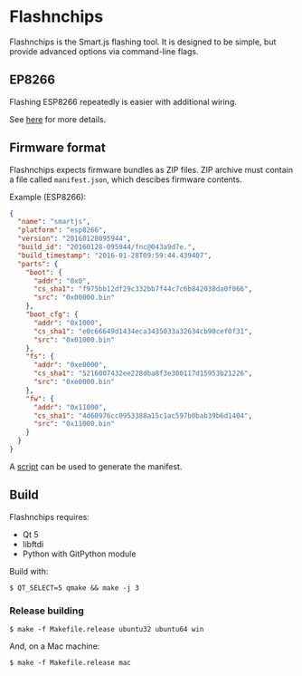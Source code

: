 # Flashnchips

Flashnchips is the Smart.js flashing tool. It is designed to be simple, but
provide advanced options via command-line flags.

## EP8266

Flashing ESP8266 repeatedly is easier with additional wiring.

See [here](https://github.com/cesanta/smart.js/blob/master/smartjs/platforms/esp8266/flashing.md)
for more details.

## Firmware format

Flashnchips expects firmware bundles as ZIP files.
ZIP archive must contain a file called `manifest.json`, which descibes firmware
contents.

Example (ESP8266):

```json
{
  "name": "smartjs",
  "platform": "esp8266",
  "version": "20160128095944",
  "build_id": "20160128-095944/fnc@043a9d7e.",
  "build_timestamp": "2016-01-28T09:59:44.439407",
  "parts": {
    "boot": {
      "addr": "0x0",
      "cs_sha1": "f975bb12df29c332bb7f44c7c6b842038da0f066",
      "src": "0x00000.bin"
    },
    "boot_cfg": {
      "addr": "0x1000",
      "cs_sha1": "e0c66649d1434eca3435033a32634cb90cef0f31",
      "src": "0x01000.bin"
    },
    "fs": {
      "addr": "0xe0000",
      "cs_sha1": "5216007432ee228dba8f3e300117d15953b21226",
      "src": "0xe0000.bin"
    },
    "fw": {
      "addr": "0x11000",
      "cs_sha1": "4d60976cc0953388a15c1ac597b0bab39b6d1404",
      "src": "0x11000.bin"
    }
  }
}
```

A [script](https://github.com/cesanta/fnc/blob/master/common/tools/fw_meta.py)
can be used to generate the manifest.

## Build

Flashnchips requires:

- Qt 5
- libftdi
- Python with GitPython module

Build with:

```
$ QT_SELECT=5 qmake && make -j 3
```

### Release building

```
$ make -f Makefile.release ubuntu32 ubuntu64 win
```

And, on a Mac machine:

```
$ make -f Makefile.release mac
```
